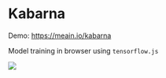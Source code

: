 # Kabarna

Demo: https://meain.io/kabarna

Model training in browser using `tensorflow.js`

![](https://i.imgur.com/bsuCcfx.png)
